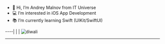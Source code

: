 - 👋 Hi, I’m Andrey Malnov from IT Universe
- 💻 I’m interested in iOS App Development
- 📚 I’m currently learning Swift (UIKit/SwiftUI)

----|
    |
    |
![diwali](https://user-images.githubusercontent.com/29888750/152650538-fea20ce0-0c1e-40a3-9660-0c4411390a98.gif)

---
<!---
mk-salon/mk-salon is a ✨ special ✨ repository because its `README.md` (this file) appears on your GitHub profile.
You can click the Preview link to take a look at your changes.
--->









